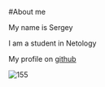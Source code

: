  #About me
 
 My name is Sergey 
 
 I am a student in Netology

 My profile on [github](https://github.com/Lukinsg) 


![155](https://promovisor.com/wp-content/uploads/2017/08/netologiya-promokod.png)







